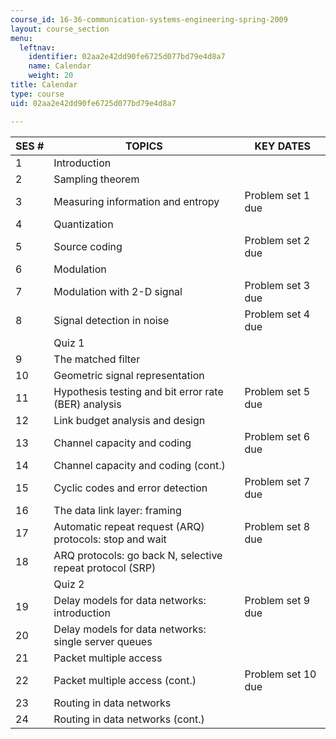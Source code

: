 ```yaml
---
course_id: 16-36-communication-systems-engineering-spring-2009
layout: course_section
menu:
  leftnav:
    identifier: 02aa2e42dd90fe6725d077bd79e4d8a7
    name: Calendar
    weight: 20
title: Calendar
type: course
uid: 02aa2e42dd90fe6725d077bd79e4d8a7

---
```


| SES # | TOPICS | KEY DATES |
| --- | --- | --- |
| 1 | Introduction | &nbsp; |
| 2 | Sampling theorem | &nbsp; |
| 3 | Measuring information and entropy | Problem set 1 due |
| 4 | Quantization | &nbsp; |
| 5 | Source coding | Problem set 2 due |
| 6 | Modulation | &nbsp; |
| 7 | Modulation with 2-D signal | Problem set 3 due |
| 8 | Signal detection in noise | Problem set 4 due |
| &nbsp; | Quiz 1 | &nbsp; |
| 9 | The matched filter | &nbsp; |
| 10 | Geometric signal representation | &nbsp; |
| 11 | Hypothesis testing and bit error rate (BER) analysis | Problem set 5 due |
| 12 | Link budget analysis and design | &nbsp; |
| 13 | Channel capacity and coding | Problem set 6 due |
| 14 | Channel capacity and coding (cont.) | &nbsp; |
| 15 | Cyclic codes and error detection | Problem set 7 due |
| 16 | The data link layer: framing | &nbsp; |
| 17 | Automatic repeat request (ARQ) protocols: stop and wait | Problem set 8 due |
| 18 | ARQ protocols: go back N, selective repeat protocol (SRP) | &nbsp; |
| &nbsp; | Quiz 2 | &nbsp; |
| 19 | Delay models for data networks: introduction | Problem set 9 due |
| 20 | Delay models for data networks: single server queues | &nbsp; |
| 21 | Packet multiple access | &nbsp; |
| 22 | Packet multiple access (cont.) | Problem set 10 due |
| 23 | Routing in data networks | &nbsp; |
| 24 | Routing in data networks (cont.) |